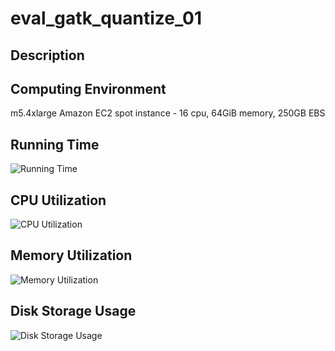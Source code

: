 # eval_gatk_quantize_01

## Description


## Computing Environment
m5.4xlarge Amazon EC2 spot instance - 16 cpu, 64GiB memory, 250GB EBS

## Running Time
![Running Time](output/running_time.png)

## CPU Utilization
![CPU Utilization](output/cpu_utilization.png)

## Memory Utilization
![Memory Utilization](output/memory_utilization.png)

## Disk Storage Usage
![Disk Storage Usage](output/disk_storage_usage.png)
